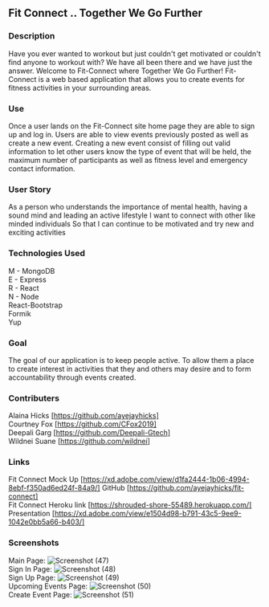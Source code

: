 ## Fit Connect .. Together We Go Further  

### Description
Have you ever wanted to workout but just couldn't get motivated or couldn't find anyone to workout with? We have all been there and we have just the answer. Welcome to Fit-Connect where Together We Go Further! Fit-Connect is a web based application that allows you to create events for fitness activities in your surrounding areas.  

### Use
Once a user lands on the Fit-Connect site home page they are able to sign up and log in. Users are able to view events previously posted as well as create a new event. Creating a new event consist of filling out valid information to let other users know the type of event that will be held, the maximum number of participants as well as fitness level and emergency contact information.  

### User Story
As a person who understands the importance of mental health, having a sound mind and leading an active lifestyle
I want to connect with other like minded individuals
So that I can continue to be motivated and try new and exciting activities  

### Technologies Used
M -  MongoDB  
E -  Express  
R -  React  
N -  Node  
React-Bootstrap  
Formik  
Yup  

### Goal
The goal of our application is to keep people active. To allow them a place to create interest in activities that they and others may desire and to form accountability through events created.  

### Contributers
Alaina Hicks [https://github.com/ayejayhicks]  
Courtney Fox [https://github.com/CFox2019]  
Deepali Garg [https://github.com/Deepali-Gtech]  
Wildnei Suane [https://github.com/wildnei]  

### Links  
Fit Connect Mock Up [https://xd.adobe.com/view/d1fa2444-1b06-4994-8ebf-f350ad6ed24f-84a9/]
GitHub [https://github.com/ayejayhicks/fit-connect]  
Fit Connect Heroku link [https://shrouded-shore-55489.herokuapp.com/]  
Presentation [https://xd.adobe.com/view/e1504d98-b791-43c5-9ee9-1042e0bb5a66-b403/]  

### Screenshots  
Main Page: ![Screenshot (47)](https://user-images.githubusercontent.com/73868232/119599285-4da9dd80-bdaa-11eb-909b-360391e939e2.png)  
Sign In Page: ![Screenshot (48)](https://user-images.githubusercontent.com/73868232/119599368-7cc04f00-bdaa-11eb-88c6-63a74f25177a.png)  
Sign Up Page: ![Screenshot (49)](https://user-images.githubusercontent.com/73868232/119599426-995c8700-bdaa-11eb-9a51-e360268cc41e.png)  
Upcoming Events Page: ![Screenshot (50)](https://user-images.githubusercontent.com/73868232/119599466-aaa59380-bdaa-11eb-87e0-2ee01b1a9c79.png)  
Create Event Page: ![Screenshot (51)](https://user-images.githubusercontent.com/73868232/119599508-c01abd80-bdaa-11eb-9b11-8fd247f0b179.png)  



